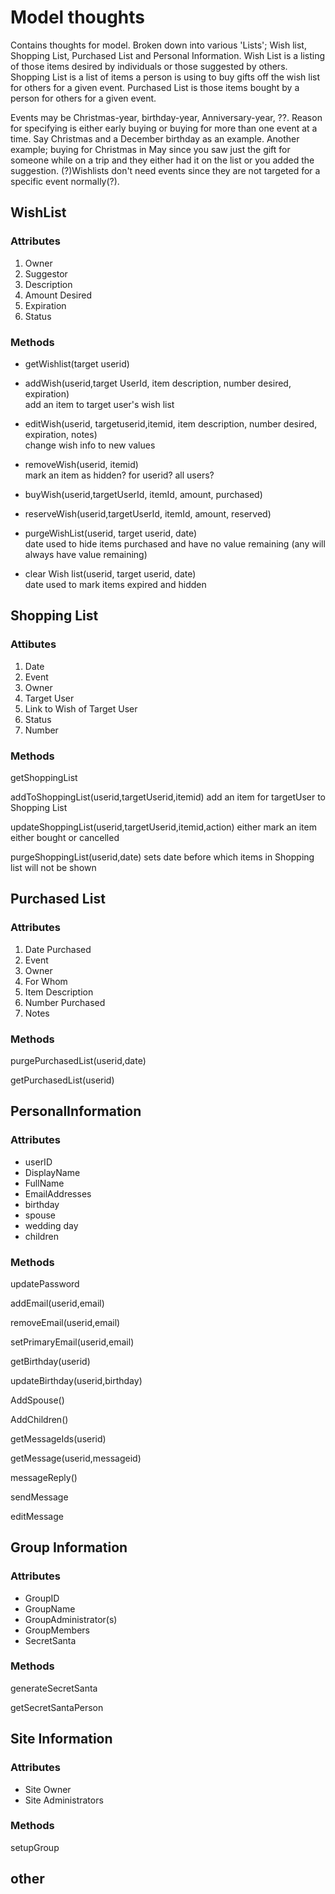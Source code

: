 # Model thoughts

Contains thoughts for model.  Broken down into various 'Lists'; Wish list, Shopping List, Purchased List and Personal Information.  Wish List is a listing of those items desired by individuals or those suggested by others.  Shopping List is a list of items a person is using to buy gifts off the wish list for others for a given event.  Purchased List is those items bought by a person for others for a given event.

Events may be Christmas-year, birthday-year, Anniversary-year, ??.  Reason for specifying is either early buying or buying for more than one event at a time.  Say Christmas and a December birthday as an example.  Another example; buying for Christmas in May since you saw just the gift for someone while on a trip and they either had it on the list or you added the suggestion.  (?)Wishlists don't need events since they are not targeted for a specific event normally(?).

## WishList
### Attributes
1. Owner  
1. Suggestor  
1. Description  
1. Amount Desired  
1. Expiration  
1. Status  

### Methods
* getWishlist(target userid)

* addWish(userid,target UserId, item description, number desired, expiration)  
      add an item to target user's wish list
          
* editWish(userid, targetuserid,itemid, item description, number desired, expiration, notes)  
     change wish info to new values
          
* removeWish(userid, itemid)  
     mark an item as hidden? for userid? all users?  
     
* buyWish(userid,targetUserId, itemId, amount, purchased)  

* reserveWish(userid,targetUserId, itemId, amount, reserved)  

* purgeWishList(userid, target userid, date)  
     date used to hide items purchased and have no value remaining (any will always have value remaining)
     
* clear Wish list(userid,  target userid, date)  
     date used to mark items expired and hidden

## Shopping List
### Attibutes
1. Date  
1. Event  
1. Owner  
1. Target User  
1. Link to Wish of Target User   
1. Status  
1. Number  

### Methods
getShoppingList

addToShoppingList(userid,targetUserid,itemid)
     add an item for targetUser to Shopping List
     
updateShoppingList(userid,targetUserid,itemid,action)
     either mark an item either bought or cancelled
     
purgeShoppingList(userid,date)
     sets date before which items in Shopping list will not be shown

## Purchased List
### Attributes
1. Date Purchased  
1. Event  
1. Owner  
1. For Whom  
1. Item Description  
1. Number Purchased  
1. Notes  

### Methods
purgePurchasedList(userid,date)

getPurchasedList(userid)

## PersonalInformation
### Attributes
* userID
* DisplayName
* FullName
* EmailAddresses
* birthday
* spouse
* wedding day
* children

### Methods
updatePassword

addEmail(userid,email)

removeEmail(userid,email)

setPrimaryEmail(userid,email)

getBirthday(userid)

updateBirthday(userid,birthday)

AddSpouse()

AddChildren()

getMessageIds(userid)

getMessage(userid,messageid)

messageReply()


sendMessage

editMessage

## Group Information
### Attributes
* GroupID
* GroupName
* GroupAdministrator(s)
* GroupMembers
* SecretSanta

### Methods
generateSecretSanta

getSecretSantaPerson

## Site Information
### Attributes
* Site Owner
* Site Administrators


### Methods
setupGroup

## other

